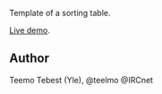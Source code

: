 Template of a sorting table.

<a href="http://yle.fi/uutiset/seitseman_kilon_siika_ja_muut_ennatyskalat__katso_vuosituhannen_vonkaleet/6957402" target="_blank">Live demo</a>.

## Author

Teemo Tebest (Yle), @teelmo @IRCnet
